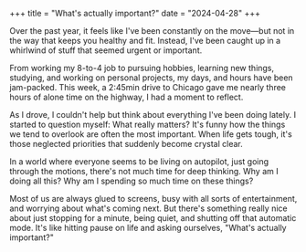 +++
title = "What's actually important?"
date = "2024-04-28"
+++

Over the past year, it feels like I've been constantly on the move—but not in the way that keeps you healthy and fit.
Instead, I've been caught up in a whirlwind of stuff that seemed urgent or important.

From working my 8-to-4 job to pursuing hobbies, learning new things, studying, and working on personal projects, my days, and hours have been jam-packed.
This week, a 2:45min drive to Chicago gave me nearly three hours of alone time on the highway, I had a moment to reflect.

As I drove, I couldn't help but think about everything I've been doing lately. I started to question myself: What really matters? 
It's funny how the things we tend to overlook are often the most important. When life gets tough, it's those neglected priorities that suddenly become crystal clear.

In a world where everyone seems to be living on autopilot, just going through the motions, there's not much time for deep thinking.
Why am I doing all this? Why am I spending so much time on these things?

Most of us are always glued to screens, busy with all sorts of entertainment, and worrying about what's coming next. 
But there's something really nice about just stopping for a minute, being quiet, and shutting off that automatic mode. 
It's like hitting pause on life and asking ourselves, "What's actually important?"
